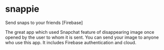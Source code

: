 # snappie
Send snaps to your friends [Firebase]

The great app which used Snapchat feature of disappearing image once opened by the user to whom it is sent.
You can send your image to anyone who use this app.
It includes Firebase authentication and cloud. 
